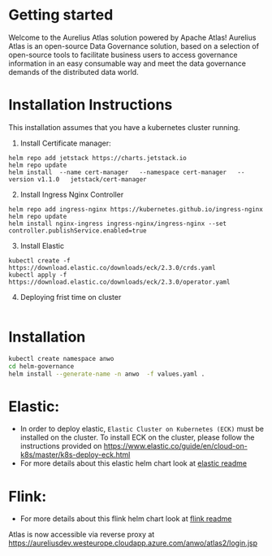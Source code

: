 Getting started
===============
Welcome to the Aurelius Atlas solution powered by Apache Atlas! Aurelius Atlas is an open-source Data Governance solution, based on a selection of open-source tools to facilitate business users to access governance information in an easy consumable way and meet the data governance demands of the distributed data world.



Installation Instructions
=========================

This installation assumes that you have a kubernetes cluster running.

1. Install Certificate manager:
```commandline
helm repo add jetstack https://charts.jetstack.io
helm repo update
helm install  --name cert-manager   --namespace cert-manager   --version v1.1.0   jetstack/cert-manager
```
2. Install Ingress Nginx Controller
```commandline
helm repo add ingress-nginx https://kubernetes.github.io/ingress-nginx
helm repo update
helm install nginx-ingress ingress-nginx/ingress-nginx --set controller.publishService.enabled=true
```
3. Install Elastic
```commandline
kubectl create -f https://download.elastic.co/downloads/eck/2.3.0/crds.yaml
kubectl apply -f https://download.elastic.co/downloads/eck/2.3.0/operator.yaml
```
4. Deploying frist time on cluster
```commandline

```

Installation
============

```bash
kubectl create namespace anwo
cd helm-governance
helm install --generate-name -n anwo  -f values.yaml .
```


Elastic:
===================
- In order to deploy elastic, ``Elastic Cluster on Kubernetes (ECK)`` must be installed on the cluster. To install ECK on the cluster, please follow the instructions provided on https://www.elastic.co/guide/en/cloud-on-k8s/master/k8s-deploy-eck.html
- For more details about this elastic helm chart look at [elastic readme](./charts/elastic/README.md)

Flink:
===================
- For more details about this flink helm chart look at [flink readme](./charts/flink/README.md)


Atlas is now accessible via reverse proxy at
https://aureliusdev.westeurope.cloudapp.azure.com/anwo/atlas2/login.jsp


